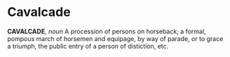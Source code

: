 # Cavalcade

**CAVALCADE**, _noun_ A procession of persons on horseback; a formal, pompous march of horsemen and equipage, by way of parade, or to grace a triumph, the public entry of a person of distiction, etc.